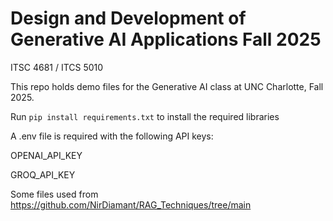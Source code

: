 # Design and Development of Generative AI Applications Fall 2025
ITSC 4681 / ITCS 5010

This repo holds demo files for the Generative AI class at UNC Charlotte, Fall 2025.

Run `pip install requirements.txt` to install the required libraries


A .env file is required with the following API keys: 

OPENAI_API_KEY

GROQ_API_KEY

Some files used from https://github.com/NirDiamant/RAG_Techniques/tree/main